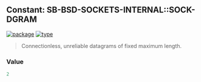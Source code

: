 ## Constant: SB-BSD-SOCKETS-INTERNAL::SOCK-DGRAM
[![package](https://img.shields.io/badge/Package-SB--BSD--SOCKETS--INTERNAL-5f9ea0.svg?style=social&colorA=999999)](../) [![type](https://img.shields.io/badge/Type-Constant-5f9ea0.svg?style=social&colorA=999999)](../#constant) 

> Connectionless, unreliable datagrams of fixed maximum length.

### Value
```cl
2
```
